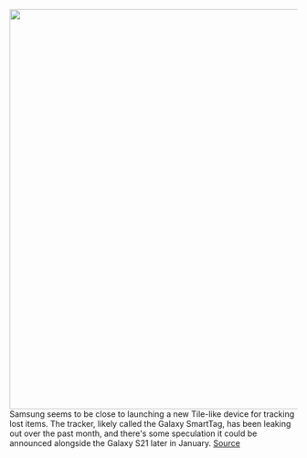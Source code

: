 <img src='https://cdn.vox-cdn.com/thumbor/PS4kU9lnFCzTSESK-k4sH3Ml9oc=/0x0:639x425/1200x800/filters:focal(269x162:371x264)/cdn.vox-cdn.com/uploads/chorus_image/image/68606652/smarttagleak.0.jpg' width='700px' /><br/>
Samsung seems to be close to launching a new Tile-like device for tracking lost items. The tracker, likely called the Galaxy SmartTag, has been leaking out over the past month, and there's some speculation it could be announced alongside the Galaxy S21 later in January.
<a href='https://www.theverge.com/2021/1/1/22209216/samsung-galaxy-smarttag-tile-item-tracker-leak'> Source <a/>
